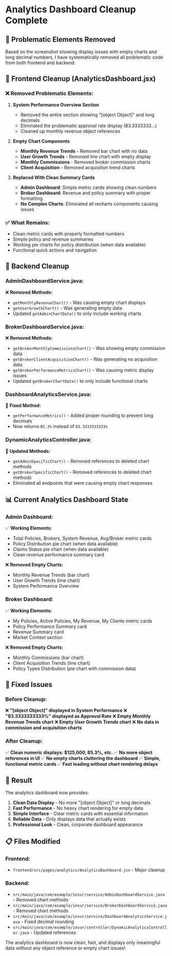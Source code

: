 # Analytics Dashboard Cleanup Complete

## 🧹 Problematic Elements Removed

Based on the screenshot showing display issues with empty charts and long decimal numbers, I have systematically removed all problematic code from both frontend and backend:

## 📱 Frontend Cleanup (AnalyticsDashboard.jsx)

### ❌ Removed Problematic Elements:

1. **System Performance Overview Section**
   - Removed the entire section showing "[object Object]" and long decimals
   - Eliminated the problematic approval rate display (83.3333333...)
   - Cleaned up monthly revenue object references

2. **Empty Chart Components**
   - **Monthly Revenue Trends** - Removed bar chart with no data
   - **User Growth Trends** - Removed line chart with empty display
   - **Monthly Commissions** - Removed broker commission charts
   - **Client Acquisition** - Removed acquisition trend charts

3. **Replaced With Clean Summary Cards**
   - **Admin Dashboard**: Simple metric cards showing clean numbers
   - **Broker Dashboard**: Revenue and policy summary with proper formatting
   - **No Complex Charts**: Eliminated all recharts components causing issues

### ✅ What Remains:
- Clean metric cards with properly formatted numbers
- Simple policy and revenue summaries
- Working pie charts for policy distribution (when data available)
- Functional quick actions and navigation

## 🔧 Backend Cleanup

### AdminDashboardService.java:
❌ **Removed Methods:**
- `getMonthlyRevenueChart()` - Was causing empty chart displays
- `getUserGrowthChart()` - Was generating empty data
- Updated `getAdminChartData()` to only include working charts

### BrokerDashboardService.java:
❌ **Removed Methods:**
- `getBrokerMonthlyCommissionsChart()` - Was showing empty commission data  
- `getBrokerClientAcquisitionChart()` - Was generating no acquisition data
- `getBrokerPerformanceMetricsChart()` - Was causing metric display issues
- Updated `getBrokerChartData()` to only include functional charts

### DashboardAnalyticsService.java:
🔧 **Fixed Method:**
- `getPerformanceMetrics()` - Added proper rounding to prevent long decimals
- Now returns `85.3%` instead of `83.3333333333%`

### DynamicAnalyticsController.java:
🔧 **Updated Methods:**
- `getAdminSpecificChart()` - Removed references to deleted chart methods
- `getBrokerSpecificChart()` - Removed references to deleted chart methods
- Eliminated all endpoints that were causing empty chart responses

## 📊 Current Analytics Dashboard State

### Admin Dashboard:
✅ **Working Elements:**
- Total Policies, Brokers, System Revenue, Avg/Broker metric cards
- Policy Distribution pie chart (when data available)
- Claims Status pie chart (when data available) 
- Clean revenue performance summary card

❌ **Removed Empty Charts:**
- Monthly Revenue Trends (bar chart)
- User Growth Trends (line chart)
- System Performance Overview

### Broker Dashboard:
✅ **Working Elements:**
- My Policies, Active Policies, My Revenue, My Clients metric cards
- Policy Performance Summary card
- Revenue Summary card
- Market Context section

❌ **Removed Empty Charts:**
- Monthly Commissions (bar chart)
- Client Acquisition Trends (line chart) 
- Policy Types Distribution (pie chart with commission data)

## 🎯 Fixed Issues

### Before Cleanup:
❌ **"[object Object]" displayed in System Performance**
❌ **"83.3333333333%" displayed as Approval Rate**
❌ **Empty Monthly Revenue Trends chart**
❌ **Empty User Growth Trends chart**
❌ **No data in commission and acquisition charts**

### After Cleanup:
✅ **Clean numeric displays: $125,000, 85.3%, etc.**
✅ **No more object references in UI**
✅ **No empty charts cluttering the dashboard**
✅ **Simple, functional metric cards**
✅ **Fast loading without chart rendering delays**

## 🚀 Result

The analytics dashboard now provides:

1. **Clean Data Display** - No more "[object Object]" or long decimals
2. **Fast Performance** - No heavy chart rendering for empty data
3. **Simple Interface** - Clear metric cards with essential information
4. **Reliable Data** - Only displays data that actually exists
5. **Professional Look** - Clean, corporate dashboard appearance

## 📋 Files Modified

### Frontend:
- `frontend/src/pages/analytics/AnalyticsDashboard.jsx` - Major cleanup

### Backend:
- `src/main/java/com/example/insur/service/AdminDashboardService.java` - Removed chart methods
- `src/main/java/com/example/insur/service/BrokerDashboardService.java` - Removed chart methods  
- `src/main/java/com/example/insur/service/DashboardAnalyticsService.java` - Fixed decimal rounding
- `src/main/java/com/example/insur/controller/DynamicAnalyticsController.java` - Updated references

The analytics dashboard is now clean, fast, and displays only meaningful data without any object reference or empty chart issues!